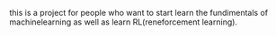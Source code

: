 this is a project for people who want to start learn the fundimentals of machinelearning as well as learn RL(reneforcement learning).
